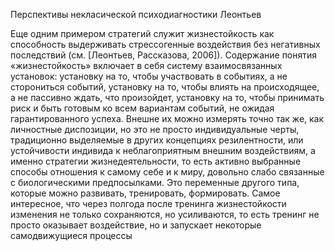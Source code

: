 Перспективы некласической психодиагностики Леонтьев

Еще одним примером стратегий служит жизнестойкость как способность выдерживать стрессогенные воздействия без негативных последствий (см. [Леонтьев, Рассказова, 2006]). Содержание понятия «жизнестойкость» включает в себя систему взаимосвязанных установок: установку на то, чтобы участвовать в событиях, а не сторониться событий, установку на то, чтобы влиять на происходящее, а не пассивно ждать, что произойдет, установку на то, чтобы принимать риск и быть готовым ко всем вариантам событий, не ожидая гарантированного успеха. Внешне их можно измерять точно так же, как личностные диспозиции, но это не просто индивидуальные черты, традиционно выделяемые в других концепциях резилентности, или устойчивости индивида к неблагоприятным внешним воздействиям, а именно стратегии жизнедеятельности, то есть активно выбранные способы отношения к самому себе и к миру, довольно слабо связанные с биологическими предпосылками. Это переменные другого типа, которые можно развивать, тренировать, формировать. Самое интересное, что через полгода после тренинга жизнестойкости изменения не только сохраняются, но усиливаются, то есть тренинг не просто оказывает воздействие, но и запускает некоторые самодвижущиеся процессы